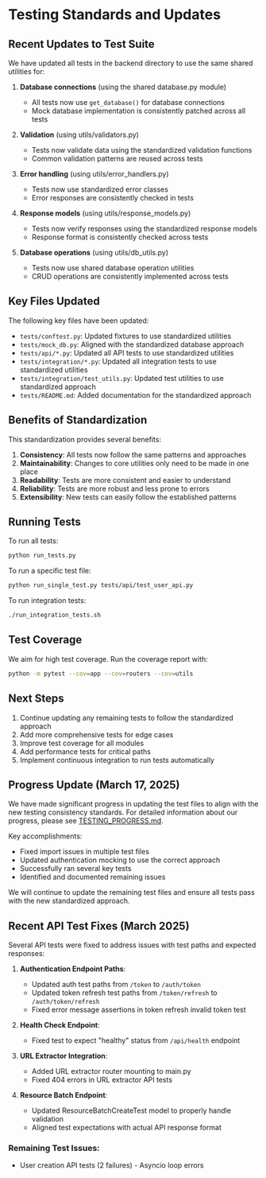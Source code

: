 # Testing Standards and Updates

## Recent Updates to Test Suite

We have updated all tests in the backend directory to use the same shared utilities for:

1. **Database connections** (using the shared database.py module)
   - All tests now use `get_database()` for database connections
   - Mock database implementation is consistently patched across all tests

2. **Validation** (using utils/validators.py)
   - Tests now validate data using the standardized validation functions
   - Common validation patterns are reused across tests

3. **Error handling** (using utils/error_handlers.py)
   - Tests now use standardized error classes
   - Error responses are consistently checked in tests

4. **Response models** (using utils/response_models.py)
   - Tests now verify responses using the standardized response models
   - Response format is consistently checked across tests

5. **Database operations** (using utils/db_utils.py)
   - Tests now use shared database operation utilities
   - CRUD operations are consistently implemented across tests

## Key Files Updated

The following key files have been updated:

- `tests/conftest.py`: Updated fixtures to use standardized utilities
- `tests/mock_db.py`: Aligned with the standardized database approach
- `tests/api/*.py`: Updated all API tests to use standardized utilities
- `tests/integration/*.py`: Updated all integration tests to use standardized utilities
- `tests/integration/test_utils.py`: Updated test utilities to use standardized approach
- `tests/README.md`: Added documentation for the standardized approach

## Benefits of Standardization

This standardization provides several benefits:

1. **Consistency**: All tests now follow the same patterns and approaches
2. **Maintainability**: Changes to core utilities only need to be made in one place
3. **Readability**: Tests are more consistent and easier to understand
4. **Reliability**: Tests are more robust and less prone to errors
5. **Extensibility**: New tests can easily follow the established patterns

## Running Tests

To run all tests:

```bash
python run_tests.py
```

To run a specific test file:

```bash
python run_single_test.py tests/api/test_user_api.py
```

To run integration tests:

```bash
./run_integration_tests.sh
```

## Test Coverage

We aim for high test coverage. Run the coverage report with:

```bash
python -m pytest --cov=app --cov=routers --cov=utils
```

## Next Steps

1. Continue updating any remaining tests to follow the standardized approach
2. Add more comprehensive tests for edge cases
3. Improve test coverage for all modules
4. Add performance tests for critical paths
5. Implement continuous integration to run tests automatically

## Progress Update (March 17, 2025)

We have made significant progress in updating the test files to align with the new testing consistency standards. For detailed information about our progress, please see [TESTING_PROGRESS.md](TESTING_PROGRESS.md).

Key accomplishments:
- Fixed import issues in multiple test files
- Updated authentication mocking to use the correct approach
- Successfully ran several key tests
- Identified and documented remaining issues

We will continue to update the remaining test files and ensure all tests pass with the new standardized approach.

## Recent API Test Fixes (March 2025)

Several API tests were fixed to address issues with test paths and expected responses:

1. **Authentication Endpoint Paths**:
   - Updated auth test paths from `/token` to `/auth/token`
   - Updated token refresh test paths from `/token/refresh` to `/auth/token/refresh`
   - Fixed error message assertions in token refresh invalid token test

2. **Health Check Endpoint**:
   - Fixed test to expect "healthy" status from `/api/health` endpoint

3. **URL Extractor Integration**:
   - Added URL extractor router mounting to main.py
   - Fixed 404 errors in URL extractor API tests

4. **Resource Batch Endpoint**:
   - Updated ResourceBatchCreateTest model to properly handle validation
   - Aligned test expectations with actual API response format

### Remaining Test Issues:

- User creation API tests (2 failures) - Asyncio loop errors